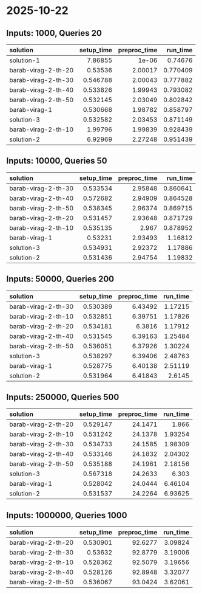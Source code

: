 # 2025-10-22

## Inputs: 1000, Queries 20

| solution            |   setup_time |   preproc_time |   run_time |
|:--------------------|-------------:|---------------:|-----------:|
| solution-1          |     7.86855  |        1e-06   |   0.74676  |
| barab-virag-2-th-20 |     0.53536  |        2.00017 |   0.770409 |
| barab-virag-2-th-30 |     0.546788 |        2.00043 |   0.777882 |
| barab-virag-2-th-40 |     0.533826 |        1.99943 |   0.793082 |
| barab-virag-2-th-50 |     0.532145 |        2.03049 |   0.802842 |
| barab-virag-1       |     0.530668 |        1.98782 |   0.858797 |
| solution-3          |     0.532582 |        2.03453 |   0.871149 |
| barab-virag-2-th-10 |     1.99796  |        1.99839 |   0.928439 |
| solution-2          |     6.92969  |        2.27248 |   0.951439 |

## Inputs: 10000, Queries 50

| solution            |   setup_time |   preproc_time |   run_time |
|:--------------------|-------------:|---------------:|-----------:|
| barab-virag-2-th-30 |     0.533534 |        2.95848 |   0.860641 |
| barab-virag-2-th-40 |     0.572682 |        2.94909 |   0.864528 |
| barab-virag-2-th-50 |     0.538345 |        2.96374 |   0.869715 |
| barab-virag-2-th-20 |     0.531457 |        2.93648 |   0.871729 |
| barab-virag-2-th-10 |     0.535135 |        2.967   |   0.878952 |
| barab-virag-1       |     0.53231  |        2.93493 |   1.16812  |
| solution-3          |     0.534931 |        2.92372 |   1.17886  |
| solution-2          |     0.531436 |        2.94754 |   1.19832  |

## Inputs: 50000, Queries 200

| solution            |   setup_time |   preproc_time |   run_time |
|:--------------------|-------------:|---------------:|-----------:|
| barab-virag-2-th-30 |     0.530389 |        6.43492 |    1.17215 |
| barab-virag-2-th-10 |     0.532851 |        6.39751 |    1.17826 |
| barab-virag-2-th-20 |     0.534181 |        6.3816  |    1.17912 |
| barab-virag-2-th-40 |     0.531545 |        6.39163 |    1.25484 |
| barab-virag-2-th-50 |     0.536051 |        6.37926 |    1.30224 |
| solution-3          |     0.538297 |        6.39406 |    2.48763 |
| barab-virag-1       |     0.528775 |        6.40138 |    2.51119 |
| solution-2          |     0.531964 |        6.41843 |    2.6145  |

## Inputs: 250000, Queries 500

| solution            |   setup_time |   preproc_time |   run_time |
|:--------------------|-------------:|---------------:|-----------:|
| barab-virag-2-th-20 |     0.529147 |        24.1471 |    1.866   |
| barab-virag-2-th-10 |     0.531242 |        24.1378 |    1.93254 |
| barab-virag-2-th-30 |     0.534733 |        24.1585 |    1.98309 |
| barab-virag-2-th-40 |     0.533146 |        24.1832 |    2.04302 |
| barab-virag-2-th-50 |     0.535188 |        24.1961 |    2.18156 |
| solution-3          |     0.567318 |        24.2633 |    6.303   |
| barab-virag-1       |     0.528042 |        24.0444 |    6.46104 |
| solution-2          |     0.531537 |        24.2264 |    6.93625 |

## Inputs: 1000000, Queries 1000

| solution            |   setup_time |   preproc_time |   run_time |
|:--------------------|-------------:|---------------:|-----------:|
| barab-virag-2-th-20 |     0.530901 |        92.6277 |    3.09824 |
| barab-virag-2-th-30 |     0.53632  |        92.8779 |    3.19006 |
| barab-virag-2-th-10 |     0.528362 |        92.5079 |    3.19656 |
| barab-virag-2-th-40 |     0.528126 |        92.8948 |    3.32077 |
| barab-virag-2-th-50 |     0.536067 |        93.0424 |    3.62061 |